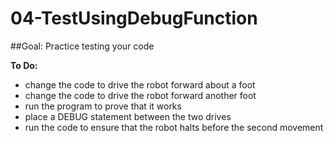 # 04-TestUsingDebugFunction
##Goal:  Practice testing your code 

**To Do:**
* change the code to drive the robot forward about a foot
* change the code to drive the robot forward another foot
* run the program to prove that it works
* place a DEBUG statement between the two drives
* run the code to ensure that the robot halts before the second movement
